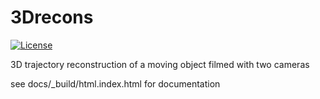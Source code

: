 # 3Drecons

[![License](https://img.shields.io/badge/License-BSD%203--Clause-blue.svg)](https://opensource.org/licenses/BSD-3-Clause)

3D trajectory reconstruction of a moving object filmed with two cameras

see docs/_build/html.index.html for documentation
